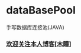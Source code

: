 # dataBasePool
手写数据库连接池(JAVA)
  <h3><a href="https://blog.csdn.net/qq_39663113" style="text-decoration='none';">欢迎关注本人博客[木瞳]</a></h3>

